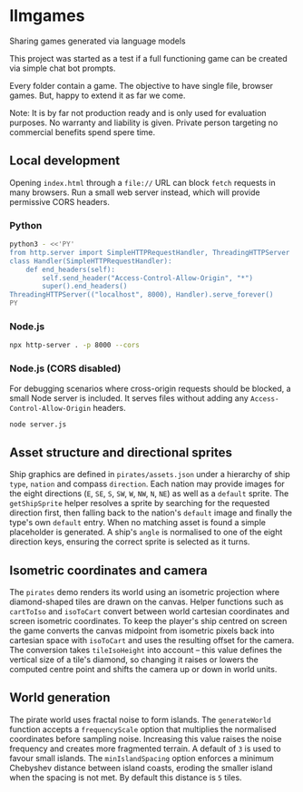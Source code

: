 # llmgames
Sharing games generated via language models 

This project was started as a test if a full functioning game can be created via simple chat bot prompts. 

Every folder contain a game. The objective to have single file, browser games. But, happy to extend it as far we come.

Note: It is by far not production ready and is only used for evaluation purposes. No warranty and liability is given. Private person targeting no commercial benefits spend spere time.

## Local development

Opening `index.html` through a `file://` URL can block `fetch` requests in many browsers. Run a small web server instead, which will provide permissive CORS headers.

### Python

```sh
python3 - <<'PY'
from http.server import SimpleHTTPRequestHandler, ThreadingHTTPServer
class Handler(SimpleHTTPRequestHandler):
    def end_headers(self):
        self.send_header("Access-Control-Allow-Origin", "*")
        super().end_headers()
ThreadingHTTPServer(("localhost", 8000), Handler).serve_forever()
PY
```

### Node.js

```sh
npx http-server . -p 8000 --cors
```

### Node.js (CORS disabled)

For debugging scenarios where cross-origin requests should be blocked, a small
Node server is included. It serves files without adding any
`Access-Control-Allow-Origin` headers.

```sh
node server.js
```

## Asset structure and directional sprites

Ship graphics are defined in `pirates/assets.json` under a hierarchy of ship
`type`, `nation` and compass `direction`. Each nation may provide images for the
eight directions (`E`, `SE`, `S`, `SW`, `W`, `NW`, `N`, `NE`) as well as a
`default` sprite. The `getShipSprite` helper resolves a sprite by searching for
the requested direction first, then falling back to the nation's `default`
image and finally the type's own `default` entry. When no matching asset is
found a simple placeholder is generated. A ship's `angle` is normalised to one
of the eight direction keys, ensuring the correct sprite is selected as it
turns.

## Isometric coordinates and camera

The `pirates` demo renders its world using an isometric projection where
diamond-shaped tiles are drawn on the canvas.  Helper functions such as
`cartToIso` and `isoToCart` convert between world cartesian coordinates and
screen isometric coordinates.  To keep the player's ship centred on screen the
game converts the canvas midpoint from isometric pixels back into cartesian
space with `isoToCart` and uses the resulting offset for the camera.  The
conversion takes `tileIsoHeight` into account – this value defines the vertical
size of a tile's diamond, so changing it raises or lowers the computed centre
point and shifts the camera up or down in world units.

## World generation

The pirate world uses fractal noise to form islands. The `generateWorld` function
accepts a `frequencyScale` option that multiplies the normalised coordinates
before sampling noise. Increasing this value raises the noise frequency and
creates more fragmented terrain. A default of `3` is used to favour small
islands. The `minIslandSpacing` option enforces a minimum Chebyshev distance
between island coasts, eroding the smaller island when the spacing is not met.
By default this distance is `5` tiles.
